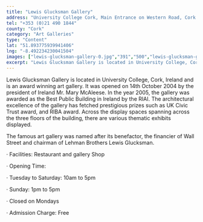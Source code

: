 ```yaml
---
title: "Lewis Glucksman Gallery"
address: "University College Cork, Main Entrance on Western Road, Cork City"
tel: "+353 (0)21 490 1844"
county: "Cork"
category: "Art Galleries"
type: "Content"
lat: "51.893775939941406"
lng: "-8.492234230041504"
images: ["lewis-glucksman-gallery-0.jpg","391","500","lewis-glucksman-gallery-1.jpg","333","260","lewis-glucksman-gallery-2.jpg","500","333","lewis-glucksman-gallery-4.jpg","500","392"]
excerpt: "Lewis Glucksman Gallery is located in University College, Cork, Ireland and is an award winning art gallery. It was opened on 14th October 2004 by the..."
---
```

<p>Lewis Glucksman Gallery is located in University College, Cork, Ireland and is an award winning art gallery. It was opened on 14th October 2004 by the president of Ireland Mr. Mary McAleese. In the year 2005, the gallery was awarded as the Best Public Building in Ireland by the RIAI. The architectural excellence of the gallery has fetched prestigious prizes such as UK Civic Trust award, and RIBA award. Across the display spaces spanning across the three floors of the building, there are various thematic exhibits displayed.</p>  
    <p>The famous art gallery was named after its benefactor, the financier of Wall Street and chairman of Lehman Brothers Lewis Glucksman.</p>  
    <p>&middot;         Facilities: Restaurant and gallery Shop </p> 
    <p>&middot;         Opening Time:</p> 
    <p>&middot;         Tuesday to Saturday: 10am to 5pm</p> 
    <p>&middot;         Sunday: 1pm to 5pm</p> 
    <p>&middot;         Closed on Mondays</p> 
    <p>&middot;         Admission Charge: Free</p>
